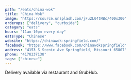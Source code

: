 ```yaml
---
path: "/eats/china-wok"
title: "China Wok"
image: "https://source.unsplash.com/jFu2L04tMBc/400x300"
orderops: ["delivery", "curbside"]
category: "eats"
hours: "11am-10pm every day"
eatsType: "Chinese"
website: "https://chinawok-springfield.com/"
facebook: "https://www.facebook.com/chinawokspringfield"
address: "4153 S Scenic Ave Springfield, Missouri 65807"
phone: "4178237138"
tags: ["chinese"]
---
```


Delivery available via restaurant and GrubHub.

